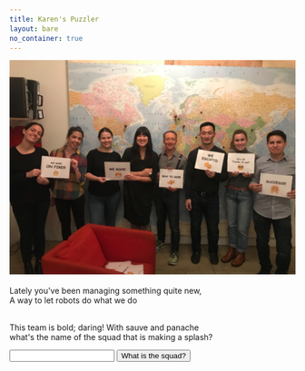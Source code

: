 ```yaml
---
title: Karen's Puzzler
layout: bare
no_container: true
---
```


<div class="img-splash">
    <div class="img-container">
        <img src="escape.jpg" />
    </div>
</div>

<div class="container">
<br>
Lately you've been managing something quite new,<br>
A way to let robots do what we do<br><br>

This team is bold; daring! With sauve and panache<br>
what's the name of the squad that is making a splash?<br>

<input id="guess" name="guess" />
<input type="button" value="What is the squad?" onclick="window.open('/puzzle/karen/' + document.getElementById('guess').value)" />
</div>
